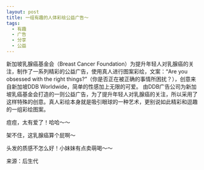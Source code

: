 ```yaml
---
layout: post
title: 一组有趣的人体彩绘公益广告～
tags:
  - 有趣
  - 广告
  - 分享
  - 公益
---
```

新加坡乳腺癌基金会（Breast Cancer Foundation）为提升年轻人对乳腺癌的关注，制作了一系列精彩的公益广告，使用真人进行图案彩绘，文案：“Are you obsessed with the right things?”（你是否正在被正确的事情所困扰？），创意来自新加坡DDB Worldwide，简单的性感加上无限的可爱。 由DDB广告公司为新加坡乳癌基金会打造的一则公益广告，为了提升年轻人对乳腺癌的关注，所以采用了这样特殊的创意。真人彩绘本身就是吸引眼球的一种艺术，更别说如此精彩和逗趣的一组彩绘图案。

痘痘，太有爱了！哈哈～～

架不住，这乳腺癌算个屁啊～

头发的质感不怎么好！小妹妹有点卖萌喝～～

来源：后生代
